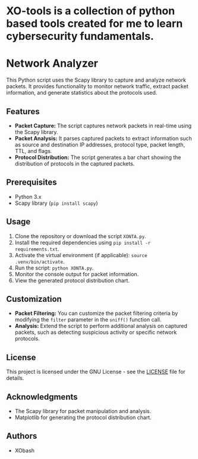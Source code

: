 # XO-tools is a collection of python based tools created for me to learn cybersecurity fundamentals. 

# Network Analyzer 
This Python script uses the Scapy library to capture and analyze network packets. It provides functionality to monitor network traffic, extract packet information, and generate statistics about the protocols used.

## Features

- **Packet Capture:** The script captures network packets in real-time using the Scapy library.
- **Packet Analysis:** It parses captured packets to extract information such as source and destination IP addresses, protocol type, packet length, TTL, and flags.
- **Protocol Distribution:** The script generates a bar chart showing the distribution of protocols in the captured packets.

## Prerequisites

- Python 3.x
- Scapy library (`pip install scapy`)

## Usage

1. Clone the repository or download the script `XONTA.py`.
2. Install the required dependencies using `pip install -r requirements.txt`.
3. Activate the virtual environment (if applicable): `source .venv/bin/activate`.
4. Run the script: `python XONTA.py`.
5. Monitor the console output for packet information.
6. View the generated protocol distribution chart.

## Customization

- **Packet Filtering:** You can customize the packet filtering criteria by modifying the `filter` parameter in the `sniff()` function call.
- **Analysis:** Extend the script to perform additional analysis on captured packets, such as detecting suspicious activity or specific network protocols.

## License

This project is licensed under the GNU License - see the [LICENSE](LICENSE) file for details.

## Acknowledgments

- The Scapy library for packet manipulation and analysis.
- Matplotlib for generating the protocol distribution chart.

## Authors

- XObash
